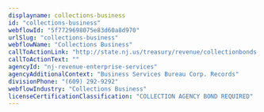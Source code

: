 ```yaml
---
displayname: collections-business
id: "collections-business"
webflowId: "5f7729698075e83d60a8d970"
urlSlug: "collections-business"
webflowName: "Collections Business"
callToActionLink: "http://state.nj.us/treasury/revenue/collectionbonds.pdf"
callToActionText: ""
agencyId: "nj-revenue-enterprise-services"
agencyAdditionalContext: "Business Services Bureau Corp. Records"
divisionPhone: "(609) 292-9292"
webflowIndustry: "Collections Business"
licenseCertificationClassification: "COLLECTION AGENCY BOND REQUIRED"
---
```

